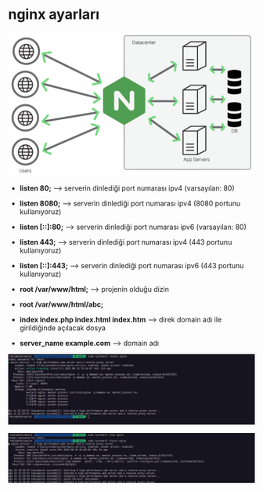 # nginx ayarları



![NGINX Settings!](images/nginx.png "NGINX All Settings ")

- **listen  80;**                           --> serverin dinlediği port numarası ipv4 (varsayılan: 80)
- **listen  8080;**                         --> serverin dinlediği port numarası ipv4 (8080 portunu kullanıyoruz)
- **listen [::]:80;**                       --> serverin dinlediği port numarası ipv6 (varsayılan: 80)
- **listen 443;**                           --> serverin dinlediği port numarası ipv4 (443 portunu kullanıyoruz)
- **listen [::]:443;**                      --> serverin dinlediği port numarası ipv6 (443 portunu kullanıyoruz)

- **root /var/www/html;**                    --> projenin olduğu dizin
- **root /var/www/html/abc;** 


- **index index.php index.html index.htm**   --> direk domain adı ile girildiğinde açılacak dosya
- **server_name example.com**                --> domain adı

![NGINX Service!](images/nignx-service.png "NGINX Service ")

![NGINX Service Stop and Status!](images/nginx-stop.png "NGINX Service Stop and Status")
